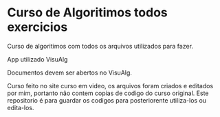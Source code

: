 # Curso de Algoritimos todos exercicios
 Curso de algoritimos com todos os arquivos utilizados para fazer. 

 App utilizado VisuAlg

 Documentos devem ser abertos no VisuAlg.

 Curso feito no site curso em video, os arquivos foram criados e editados por mim, portanto não contem copias de codigo do curso original. Este repositorio é para guardar os codigos para posteriorente utiliza-los ou edita-los.
 
